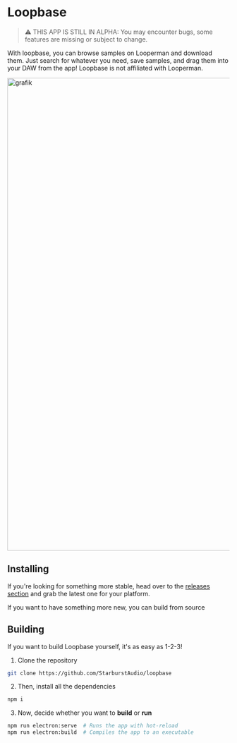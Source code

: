 # Loopbase

> ⚠️ THIS APP IS STILL IN ALPHA: You may encounter bugs, some features are missing or subject to change.

With loopbase, you can browse samples on Looperman and download them. Just search for whatever you need, save samples, and drag them into your DAW from the app! Loopbase is not affiliated with Looperman.

<img width="1072" alt="grafik" src="https://user-images.githubusercontent.com/68156346/149636073-55805004-a4a5-4268-96fa-d60bf1553498.png">

## Installing

If you're looking for something more stable, head over to the [releases section](https://github.com/StarburstAudio/loopbase/releases) and grab the latest one for your platform.

If you want to have something more new, you can build from source

## Building

If you want to build Loopbase yourself, it's as easy as 1-2-3!

1. Clone the repository

```sh
git clone https://github.com/StarburstAudio/loopbase
```

2. Then, install all the dependencies

```sh
npm i
```

3. Now, decide whether you want to **build** or **run**

```sh
npm run electron:serve  # Runs the app with hot-reload
npm run electron:build  # Compiles the app to an executable
```
